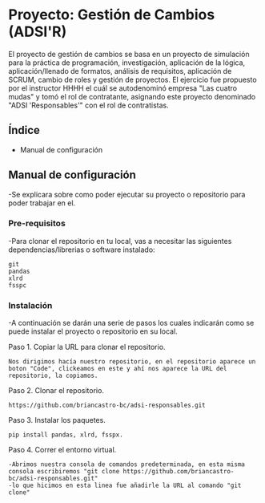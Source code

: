 # Proyecto: Gestión de Cambios (ADSI'R)

El proyecto de gestión de cambios se basa en un proyecto de simulación para la práctica de programación, investigación, aplicación de la lógica, aplicación/llenado de formatos, análisis de requisitos, aplicación de SCRUM, cambio de roles y gestión de proyectos. El ejercicio fue propuesto por el instructor HHHH el cuál se autodenominó empresa "Las cuatro mudas" y tomó el rol de contratante, asignando este proyecto denominado "ADSI 'Responsables'" con el rol de contratistas.

## Índice

- Manual de configuración

## Manual de configuración

-Se explicara sobre como poder ejecutar su proyecto o repositorio para poder trabajar en el.

### Pre-requisitos

-Para clonar el repositorio en tu local, vas a  necesitar las siguientes dependencias/librerias o software instalado:

```
git
pandas
xlrd
fsspc
```

### Instalación

-A continuación se darán una serie de pasos los cuales indicarán como se puede instalar el proyecto o repositorio en su local.

Paso 1. Copiar la URL para clonar el repositorio.

```
Nos dirigimos hacía nuestro repositorio, en el repositorio aparece un boton "Code", clickeamos en este y ahí nos aparece la URL del repositorio, la copiamos.
```

Paso 2. Clonar el repositorio.

```
https://github.com/briancastro-bc/adsi-responsables.git
```

Paso 3. Instalar los paquetes.

```
pip install pandas, xlrd, fsspx.
```

Paso 4. Correr el entorno virtual.

```
-Abrimos nuestra consola de comandos predeterminada, en esta misma consola escribiremos "git clone https://github.com/briancastro-bc/adsi-responsables.git"
-lo que hicimos en esta linea fue añadirle la URL al comando "git clone"
```
